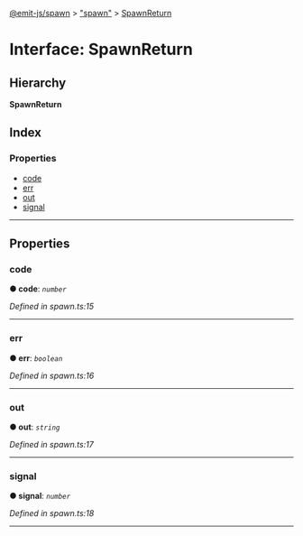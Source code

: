 [@emit-js/spawn](../README.md) > ["spawn"](../modules/_spawn_.md) > [SpawnReturn](../interfaces/_spawn_.spawnreturn.md)

# Interface: SpawnReturn

## Hierarchy

**SpawnReturn**

## Index

### Properties

* [code](_spawn_.spawnreturn.md#code)
* [err](_spawn_.spawnreturn.md#err)
* [out](_spawn_.spawnreturn.md#out)
* [signal](_spawn_.spawnreturn.md#signal)

---

## Properties

<a id="code"></a>

###  code

**● code**: *`number`*

*Defined in spawn.ts:15*

___
<a id="err"></a>

###  err

**● err**: *`boolean`*

*Defined in spawn.ts:16*

___
<a id="out"></a>

###  out

**● out**: *`string`*

*Defined in spawn.ts:17*

___
<a id="signal"></a>

###  signal

**● signal**: *`number`*

*Defined in spawn.ts:18*

___


